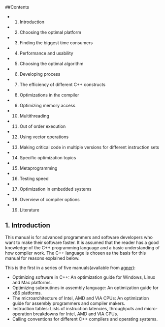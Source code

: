 ##Contents
- 1. Introduction
- 2. Choosing the optimal platform
- 3. Finding the biggest time consumers
- 4. Performance and usability
- 5. Choosing the optimal algorithm
- 6. Developing process
- 7. The efficiency of different C++ constructs
- 8. Optimizations in the compiler
- 9. Optimizing memory access
- 10. Multithreading
- 11. Out of order execution
- 12. Using vector operations
- 13. Making critical code in multiple versions for different instruction sets
- 14. Specific optimization topics
- 15. Metaprogramming
- 16. Testing speed
- 17. Optimization in embedded systems
- 18. Overview of compiler options
- 19. Literature

## 1. Introduction
This manual is for advanced programmers and software developers who want to make their software faster. 
It is assumed that the reader has a good knowledge of the C++ programming language and a basic understanding 
of how compiler work. The C++ language is chosen as the basis for this manual for reasons explained below.


This is the first in a series of five manuals(available from [agner](http://www.agner.org/optimize/)):
- Optimizing software in C++: An optimization guide for Windows, Linux and Mac platforms.
- Optimizing subroutines in assembly language: An optimization guide for x86 platforms.
- The microarchitecture of Intel, AMD and VIA CPUs: An optimization guide for assembly programmers and compiler makers.
- Instruction tables: Lists of instruction latencies, throughputs and micro-operation breakdowns for Intel, AMD and VIA CPUs.
- Calling conventions for different C++ compilers and operating systems.
 

